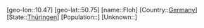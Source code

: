 ﻿---
location: [50.75,10.47]
type: City
tags:
- geo/City


SpocWebEntityId: 30192
isDeleted: false
confidential: public

---
[geo-lon::10.47]
[geo-lat::50.75]
[name::Floh]
[Country::[Germany](geo/Continent/Europe/Germany.md)]
[State::[Thüringen](geo/Continent/Europe/Germany/Th%C3%BCringen.md)]
[Population::]
[Unknown::]


